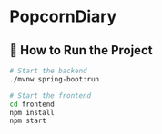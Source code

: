 # PopcornDiary

## 🚀 How to Run the Project

``` bash
# Start the backend
./mvnw spring-boot:run

# Start the frontend
cd frontend
npm install
npm start
